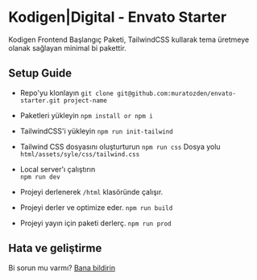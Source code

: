 # Kodigen|Digital - Envato Starter

Kodigen Frontend Başlangıç Paketi, TailwindCSS kullarak tema üretmeye olanak sağlayan minimal bi pakettir.


## Setup Guide
* Repo'yu klonlayın  ```git clone git@github.com:muratozden/envato-starter.git project-name```
* Paketleri yükleyin
   ```npm install or npm i```

* TailwindCSS'i yükleyin
   ```npm run init-tailwind```

* Tailwind CSS dosyasını oluşturturun
   ```npm run css```
  Dosya yolu `html/assets/syle/css/tailwind.css`

* Local server'ı çalıştırın  
  ```npm run dev```

* Projeyi derlenerek ```/html``` klasöründe çalışır.

* Projeyi derler ve optimize eder.
  ```npm run build ```

* Projeyi yayın için paketi derlerç.
  ```npm run prod```




## Hata ve geliştirme

Bi sorun mu varmı? [Bana bildirin](https://github.com/muratozden/envato-starter/issues/new)

